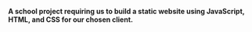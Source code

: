 **A school project requiring us to build a static website using JavaScript, HTML, and CSS for our chosen client.**
